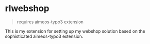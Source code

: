 # rlwebshop

> requires aimeos-typo3 extension

This is my extension for setting up my webshop solution based on the sophisticated aimeos-typo3 extension.

